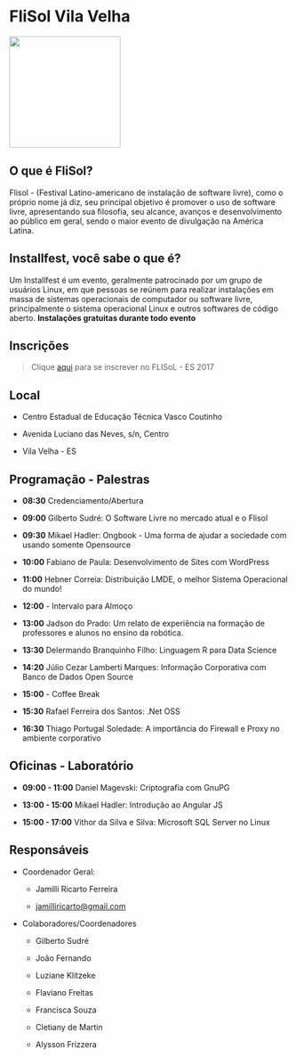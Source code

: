 # FliSol Vila Velha

<img src="https://github.com/FLISoLVV/colabore/blob/master/flisolvila.png" width="200px" />

## O que é FliSol?
Flisol - (Festival Latino-americano de instalação de software livre), como o próprio nome já diz, seu principal objetivo é promover o uso de software livre, apresentando sua filosofia, seu alcance, avanços e desenvolvimento ao público em geral, sendo o maior evento de divulgação na América Latina.

## Installfest, você sabe o que é?
Um Installfest é um evento, geralmente patrocinado por um grupo de usuários Linux, em que pessoas se reúnem para realizar instalações em massa de sistemas operacionais de computador ou software livre, principalmente o sistema operacional Linux e outros softwares de código aberto.  **Instalações gratuitas durante todo evento**

## Inscrições
> Clique [aqui](https://www.eventbrite.com.br/e/flisol-2017-festival-latino-americano-de-instalacao-de-software-livre-tickets-32698431890) para se inscrever no FLISoL - ES 2017

## Local

* Centro Estadual de Educação Técnica Vasco Coutinho

* Avenida Luciano das Neves, s/n, Centro 

* Vila Velha - ES

## Programação - Palestras

* **08:30** Credenciamento/Abertura

* **09:00** Gilberto Sudré: O Software Livre no mercado atual e o Flisol

* **09:30** Mikael Hadler: Ongbook - Uma forma de ajudar a sociedade com usando somente Opensource

* **10:00** Fabiano de Paula: Desenvolvimento de Sites com WordPress

* **11:00** Hebner Correia: Distribuição LMDE, o melhor Sistema Operacional do mundo!

* **12:00** - Intervalo para Almoço

* **13:00** Jadson do Prado: Um relato de experiência na formação de professores e alunos no ensino da robótica.

* **13:30** Delermando Branquinho Filho: Linguagem R para Data Science

* **14:20** Júlio Cezar Lamberti Marques: Informação Corporativa com Banco de Dados Open Source

* **15:00** - Coffee Break

* **15:30** Rafael Ferreira dos Santos: .Net OSS

* **16:30** Thiago Portugal Soledade: A importância do Firewall e Proxy no ambiente corporativo

## Oficinas - Laboratório

* **09:00 - 11:00** Daniel Magevski: Criptografia com GnuPG

* **13:00 - 15:00** Mikael Hadler: Introdução ao Angular JS

* **15:00 - 17:00** Vithor da Silva e Silva: Microsoft SQL Server no Linux

## Responsáveis

* Coordenador Geral:
	- Jamilli Ricarto Ferreira
      
     - jamilliricarto@gmail.com
    
* Colaboradores/Coordenadores
	- Gilberto Sudré
      
	- João Fernando
      
	- Luziane Klitzeke
      
	-  Flaviano Freitas
      
	-  Francisca Souza
      
	-  Cletiany de Martin
      
	-  Alysson Frizzera
      
      
